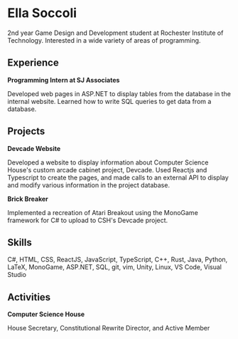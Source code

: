 # Ella Soccoli

2nd year Game Design and Development student at Rochester Institute of Technology. Interested in a wide variety of areas of programming. 

## Experience

__Programming Intern at SJ Associates__

Developed web pages in ASP.NET to display tables from the database in the internal website. Learned how to write SQL queries to get data from a database.

## Projects

__Devcade Website__

Developed a website to display information about Computer Science House's custom arcade cabinet project, Devcade. Used Reactjs and Typescript to create the pages, and made calls to an external API to display and modify various information in the project database.

__Brick Breaker__

Implemented a recreation of Atari Breakout using the MonoGame framework for C# to upload to CSH's Devcade project.

## Skills
C#, HTML, CSS, ReactJS, JavaScript, TypeScript, C++, Rust, Java, Python, LaTeX, MonoGame, ASP.NET, SQL, git, vim, Unity, Linux, VS Code, Visual Studio

## Activities

__Computer Science House__

House Secretary, Constitutional Rewrite Director, and Active Member
